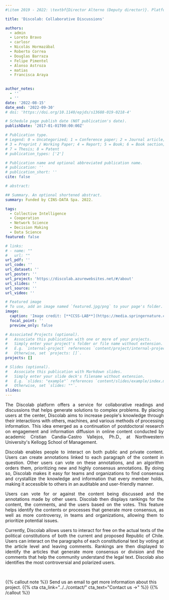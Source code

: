 ```yaml
---
#\item 2019 - 2022: \textbf{Director Alterno (Deputy director)}. Platform for decision making in higher education. FONDEF ID19I10413, CONICYT, Universidad del Desarrollo, Santiago, Chile. ($\approx$ USD 280.000)

title: 'Discolab: Collaborative Discussions'

authors:
  - admin
  - Loreto Bravo
  - carlosr
  - Nicolás Hormazábal
  - Roberto Correa
  - Douglas Barraza
  - Felipe Pimentel
  - Alonso Astroza
  - matias
  - Francisca Araya

  
author_notes:
  - ''
  - ''
date: '2022-08-15'
date_end: '2022-09-30'
# doi: 'https://doi.org/10.1140/epjds/s13688-019-0218-4'

# Schedule page publish date (NOT publication's date).
publishDate: '2017-01-01T00:00:00Z'

# Publication type.
# Legend: 0 = Uncategorized; 1 = Conference paper; 2 = Journal article;
# 3 = Preprint / Working Paper; 4 = Report; 5 = Book; 6 = Book section;
# 7 = Thesis; 8 = Patent
# publication_types: ['2']

# Publication name and optional abbreviated publication name.
# publication: ''
# publication_short: ''
cite: false

# abstract: 

## Summary. An optional shortened abstract.
summary: Funded by CINS-DATA Spa. 2022.

tags:
  - Collective Intelligence
  - Cooperation
  - Network Science
  - Decision Making
  - Data Science
featured: false

# links:
# - name: ""
#   url: ""
url_pdf: ''
url_code: ''
url_dataset: ''
url_poster: ''
url_project: 'https://discolab.azurewebsites.net/#/about'
url_slides: ''
url_source: ''
url_video: ''

# Featured image
# To use, add an image named `featured.jpg/png` to your page's folder.
image:
  caption: 'Image credit: [**CCSS-LAB**](https://media.springernature.com/full/springer-static/image/art%3A10.1140%2Fepjds%2Fs13688-019-0218-4/MediaObjects/13688_2019_218_Fig1_HTML.png?as=webp)'
  focal_point: ''
  preview_only: false

# Associated Projects (optional).
#   Associate this publication with one or more of your projects.
#   Simply enter your project's folder or file name without extension.
#   E.g. `internal-project` references `content/project/internal-project/index.md`.
#   Otherwise, set `projects: []`.
projects: []

# Slides (optional).
#   Associate this publication with Markdown slides.
#   Simply enter your slide deck's filename without extension.
#   E.g. `slides: "example"` references `content/slides/example/index.md`.
#   Otherwise, set `slides: ""`.
slides:
---
```


<style>
div {
  text-align: justify;
  text-justify: inter-word;
}
</style>


<div>
The Discolab platform offers a service for collaborative readings and discussions that helps generate solutions to complex problems. By placing users at the center, Discolab aims to increase people's knowledge through their interactions with others, machines, and various methods of processing information. This idea emerged as a continuation of postdoctoral research on engagement and information diffusion in online content conducted by academic Cristian Candia-Castro Vallejos, Ph.D., at Northwestern University's Kellogg School of Management.

Discolab enables people to interact on both public and private content. Users can create annotations linked to each paragraph of the content in question. Other users can vote on these annotations, and an algorithm orders them, prioritizing new and highly consensus annotations. By doing so, Discolab makes it easy for teams and organizations to find consensus and crystallize the knowledge and information that every member holds, making it accessible to others in an auditable and user-friendly manner.

Users can vote for or against the content being discussed and the annotations made by other users. Discolab then displays rankings for the content, the comments, and the users based on the votes. This feature helps identify the contents or processes that generate more consensus, as well as more controversy, in teams and organizations, allowing them to prioritize potential issues.

Currently, Discolab allows users to interact for free on the actual texts of the political constitutions of both the current and proposed Republic of Chile. Users can interact on the paragraphs of each constitutional text by voting at the article level and leaving comments. Rankings are then displayed to identify the articles that generate more consensus or division and the comments that help the community understand the legal text. Discolab also identifies the most controversial and polarized users.
</div>

<br>


{{% callout note %}}
Send us an email to get more information about this project.
{{% cta cta_link="../../contact/" cta_text="Contact us →" %}}
{{% /callout %}}

<!-- Supplementary notes can be added here, including [code and math](https://wowchemy.com/docs/content/writing-markdown-latex/). -->
